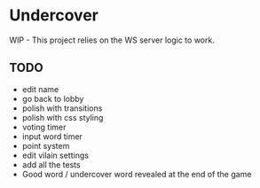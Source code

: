 # Undercover

WIP - This project relies on the WS server logic to work.

## TODO

- edit name
- go back to lobby
- polish with transitions
- polish with css styling
- voting timer
- input word timer
- point system
- edit vilain settings
- add all the tests
- Good word / undercover word revealed at the end of the game

